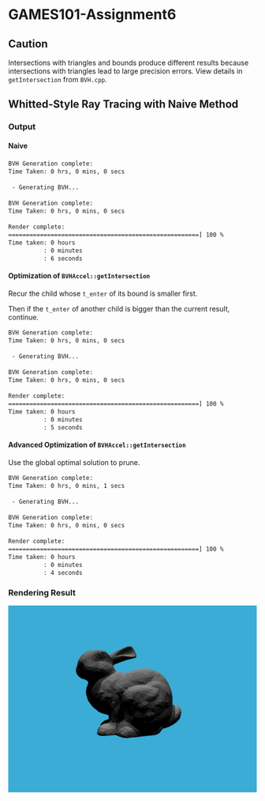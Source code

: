 # GAMES101-Assignment6

## Caution

Intersections with triangles and bounds produce different results because intersections with triangles lead to large precision errors. View details in `getIntersection` from `BVH.cpp`.

## Whitted-Style Ray Tracing with Naive Method

### Output

#### Naive

```
BVH Generation complete: 
Time Taken: 0 hrs, 0 mins, 0 secs

 - Generating BVH...

BVH Generation complete: 
Time Taken: 0 hrs, 0 mins, 0 secs

Render complete: ======================================================] 100 %
Time taken: 0 hours
          : 0 minutes
          : 6 seconds
```

#### Optimization of `BVHAccel::getIntersection`

Recur the child whose `t_enter` of its bound is smaller first. 

Then if the `t_enter` of another child is bigger than the current result, continue.

```
BVH Generation complete: 
Time Taken: 0 hrs, 0 mins, 0 secs

 - Generating BVH...

BVH Generation complete: 
Time Taken: 0 hrs, 0 mins, 0 secs

Render complete: ======================================================] 100 %
Time taken: 0 hours
          : 0 minutes
          : 5 seconds
```

#### Advanced Optimization of `BVHAccel::getIntersection`

Use the global optimal solution to prune.

```
BVH Generation complete: 
Time Taken: 0 hrs, 0 mins, 1 secs

 - Generating BVH...

BVH Generation complete: 
Time Taken: 0 hrs, 0 mins, 0 secs

Render complete: ======================================================] 100 %
Time taken: 0 hours
          : 0 minutes
          : 4 seconds
```

### Rendering Result

![naive](images/normal.png)

